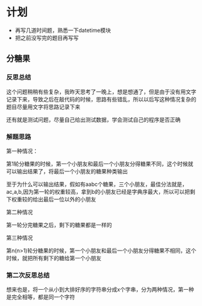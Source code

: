 # 计划

- 再写几道时间题，熟悉一下datetime模块
- 把之前没写完的题目再写写


## 分糖果

### 反思总结

这个问题稍稍有些复杂，我昨天思考了一晚上，想是想通了，但是由于没有用文字记录下来，导致之后在敲代码的时候，思路有些错乱，所以以后写这种情况复杂的题目尽量用文字将思路记录下来

还有就是测试问题，尽量自己给出测试数据，学会测试自己的程序是否正确

### 解题思路

第一种情况：

第1轮分糖果的时候，第一个小朋友和最后一个小朋友分得糖果不同，这个时候就可以输出结果了，将最后一个小朋友的糖果种类输出

至于为什么可以输出结果，假如有aabc个糖果，三个小朋友，最佳分法就是，ac,a,b,因为第一轮的权重较高，拿到b的小朋友已经是字典序最大，所以可以把剩下权重较的给出最后一位以外的小朋友

第二种情况

第一轮分完糖果之后，剩下的糖果都是一样的

第三种情况

第n(n>1)轮分糖果的时候，第一个小朋友和最后一个小朋友分得糖果不相同，这个时候，就把所有剩下的糖给第一个小朋友

### 第二次反思总结

想来也是，将一个从小到大排好序的字符串分成x个字串，分为两种情况，第一种是完全相等，都是同一个字符